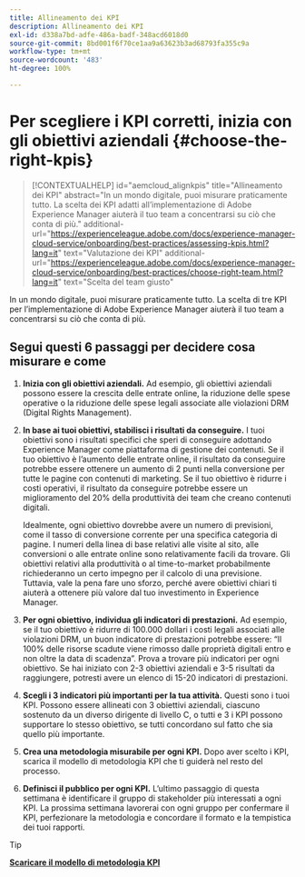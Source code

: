 ```yaml
---
title: Allineamento dei KPI
description: Allineamento dei KPI
exl-id: d338a7bd-adfe-486a-badf-348acd6018d0
source-git-commit: 8bd001f6f70ce1aa9a63623b3ad68793fa355c9a
workflow-type: tm+mt
source-wordcount: '483'
ht-degree: 100%

---
```


# Per scegliere i KPI corretti, inizia con gli obiettivi aziendali {#choose-the-right-kpis}

>[!CONTEXTUALHELP]
>id="aemcloud_alignkpis"
>title="Allineamento dei KPI"
>abstract="In un mondo digitale, puoi misurare praticamente tutto. La scelta dei KPI adatti all’implementazione di Adobe Experience Manager aiuterà il tuo team a concentrarsi su ciò che conta di più."
>additional-url="https://experienceleague.adobe.com/docs/experience-manager-cloud-service/onboarding/best-practices/assessing-kpis.html?lang=it" text="Valutazione dei KPI"
>additional-url="https://experienceleague.adobe.com/docs/experience-manager-cloud-service/onboarding/best-practices/choose-right-team.html?lang=it" text="Scelta del team giusto"

In un mondo digitale, puoi misurare praticamente tutto. La scelta di tre KPI per l’implementazione di Adobe Experience Manager aiuterà il tuo team a concentrarsi su ciò che conta di più.


## **Segui questi 6 passaggi per decidere cosa misurare e come**


1. **Inizia con gli obiettivi aziendali.** Ad esempio, gli obiettivi aziendali possono essere la crescita delle entrate online, la riduzione delle spese operative o la riduzione delle spese legali associate alle violazioni DRM (Digital Rights Management).

1. **In base ai tuoi obiettivi, stabilisci i risultati da conseguire.** I tuoi obiettivi sono i risultati specifici che speri di conseguire adottando Experience Manager come piattaforma di gestione dei contenuti. Se il tuo obiettivo è l’aumento delle entrate online, il risultato da conseguire potrebbe essere ottenere un aumento di 2 punti nella conversione per tutte le pagine con contenuti di marketing. Se il tuo obiettivo è ridurre i costi operativi, il risultato da conseguire potrebbe essere un miglioramento del 20% della produttività dei team che creano contenuti digitali.

   Idealmente, ogni obiettivo dovrebbe avere un numero di previsioni, come il tasso di conversione corrente per una specifica categoria di pagine. I numeri della linea di base relativi alle visite al sito, alle conversioni o alle entrate online sono relativamente facili da trovare. Gli obiettivi relativi alla produttività o al time-to-market probabilmente richiederanno un certo impegno per il calcolo di una previsione. Tuttavia, vale la pena fare uno sforzo, perché avere obiettivi chiari ti aiuterà a ottenere più valore dal tuo investimento in Experience Manager.

1. **Per ogni obiettivo, individua gli indicatori di prestazioni.** Ad esempio, se il tuo obiettivo è ridurre di 100.000 dollari i costi legali associati alle violazioni DRM, un buon indicatore di prestazioni potrebbe essere: “Il 100% delle risorse scadute viene rimosso dalle proprietà digitali entro e non oltre la data di scadenza”. Prova a trovare più indicatori per ogni obiettivo. Se hai iniziato con 2-3 obiettivi aziendali e 3-5 risultati da raggiungere, potresti avere un elenco di 15-20 indicatori di prestazioni.

1. **Scegli i 3 indicatori più importanti per la tua attività.** Questi sono i tuoi KPI. Possono essere allineati con 3 obiettivi aziendali, ciascuno sostenuto da un diverso dirigente di livello C, o tutti e 3 i KPI possono supportare lo stesso obiettivo, se tutti concordano sul fatto che sia quello più importante.

1. **Crea una metodologia misurabile per ogni KPI.** Dopo aver scelto i KPI, scarica il modello di metodologia KPI che ti guiderà nel resto del processo.

1. **Definisci il pubblico per ogni KPI.** L’ultimo passaggio di questa settimana è identificare il gruppo di stakeholder più interessati a ogni KPI. La prossima settimana lavorerai con ogni gruppo per confermare il KPI, perfezionare la metodologia e concordare il formato e la tempistica dei tuoi rapporti.

>[!TIP]
>
>[**Scaricare il modello di metodologia KPI**](https://experienceleague.adobe.com/welcome/aem/assets/img/KPI_Methodology_Template.png)
